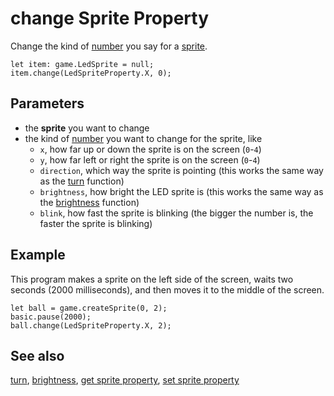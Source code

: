 # change Sprite Property

Change the kind of [number](/types/number) you say for a [sprite](/reference/game/create-sprite).

```sig
let item: game.LedSprite = null;
item.change(LedSpriteProperty.X, 0);
```

## Parameters

* the **sprite** you want to change
* the kind of [number](/types/number) you want to change for the sprite, like 
    * `x`, how far up or down the sprite is on the screen (`0`-`4`)
    * `y`, how far left or right the sprite is on the screen (`0`-`4`)
    * `direction`, which way the sprite is pointing (this works the same way as the [turn](/reference/game/turn) function)
    * `brightness`, how bright the LED sprite is (this works the same way as the [brightness](/reference/led/brightness) function)
    * `blink`, how fast the sprite is blinking (the bigger the number is, the faster the sprite is blinking)

## Example

This program makes a sprite on the left side of the screen, waits two seconds (2000 milliseconds), and then moves it to the middle of the screen.

```blocks
let ball = game.createSprite(0, 2);
basic.pause(2000);
ball.change(LedSpriteProperty.X, 2);
```

## See also

[turn](/reference/game/turn), [brightness](/reference/led/brightness), [get sprite property](/reference/game/get), [set sprite property](/reference/game/set)